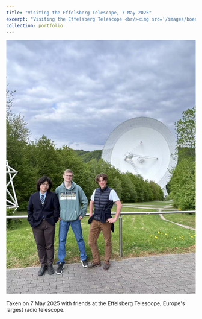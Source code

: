 ```yaml
---
title: "Visiting the Effelsberg Telescope, 7 May 2025"
excerpt: "Visiting the Effelsberg Telescope <br/><img src='/images/boen.jpg'>"
collection: portfolio
---
```


<img src='/images/boen.jpg'>

Taken on 7 May 2025 with friends at the Effelsberg Telescope, Europe's largest radio telescope.
